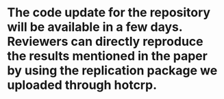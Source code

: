 # The code update for the repository will be available in a few days. Reviewers can directly reproduce the results mentioned in the paper by using the replication package we uploaded through hotcrp.
